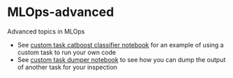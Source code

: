 # MLOps-advanced
Advanced topics in MLOps

- See [custom task catboost classifier notebook](https://github.com/ToonWeyens/MLOps-advanced/blob/main/custom_task_catboost_classifier.ipynb) for an example of using a custom task to run your own code
- See [custom task dumper notebook](https://github.com/ToonWeyens/MLOps-advanced/blob/main/custom_task_dumper.ipynb) to see how you can dump the output of another task for your inspection
